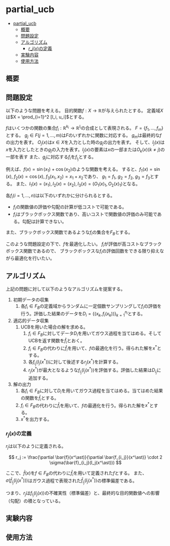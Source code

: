 # partial_ucb

- [partial\_ucb](#partial_ucb)
  - [概要](#概要)
  - [問題設定](#問題設定)
  - [アルゴリズム](#アルゴリズム)
    - [$r\_j(x)$の定義](#r_jxの定義)
  - [実験内容](#実験内容)
  - [使用方法](#使用方法)


## 概要

## 問題設定

以下のような問題を考える。
目的関数$f : X \to \mathbb{R}$が与えられたとする。
定義域$X$は$X = \prod_{i=1}^2 [l_i, u_i]$とする。

$f$はいくつかの関数の集合$f_i: \mathbb{R}^{k_i} \to \mathbb{R}^{l_i}$の合成として表現される。
$F = \{f_1, \dots, f_m\}$とする。
$g_j \in F (j=1,\dots, m)$は$F$のいずれかに関数に対応する。
$g_m$は最終的な$f$の出力を表す。
$O_j(x)$は$x\in X$を入力とした時の$g_j$の出力を表す。
そして、$I_j(x)$は$x$を入力としたときの$g_j$の入力を表す。$I_j(x)$の要素は$x$の一部または$O_k(x) (k \neq j)$の一部を表す
また、$g_j$に対応する$f_i$を$f_{i_j}$とする。

例えば、$f(x) = \sin(x_1) + \cos(x_2)$のような関数を考える。
すると、$f_1(x) = \sin(x)$, $f_2(x) = \cos(x)$, $f_3(x_1, x_2) = x_1 + x_2$であり、
$g_1 = f_1$, $g_2 = f_2$, $g_3 = f_3$とする。
また、$I_1(x) = (x_1), I_2(x) = (x_2), I_3(x) = (O_1(x)_1, O_2(x)_1)$となる。

各$f_i (i=1,\dots, n)$は以下のいずれかに分けられるとする。

- $f_i$の関数値の評価や勾配の計算が低コストで可能である。
- $f_i$はブラックボックス関数であり、高いコストで関数値の評価のみ可能である。勾配は計算できない。

また、ブラックボックス関数であるような$f_i$の集合を$F_B$とする。

このような問題設定の下で、$f$を最適化したい。
$f_i$が評価が高コストなブラックボックス関数であるので、
ブラックボックスな$f_i$の評価回数をできる限り抑えながら最適化を行いたい。

## アルゴリズム

上記の問題に対して以下のようなアルゴリズムを提案する。

1. 初期データの収集
   1. 各$f_i \in F_B$の定義域からランダムに一定個数サンプリングして$f_i$の評価を行う。評価した結果のデータを$D_i = \{(x_k, f_i(x_k))\}_{k=1}^{n_i}$とする。
2. 適応的データ収集
   1. UCBを用いた場合の解を求める。
      1. $f_i \in F_B$に対してデータ$D_i$を用いてガウス過程を当てはめる。そしてUCBを返す関数を$\hat{f}_i$とおく。
      2. $f_i \in F_B$の代わりに$\hat{f}_i$を用いて、$f$の最適化を行う。得られた解を$x^*$とする。
      3. 各$f_{i_j}(I_j(x^\ast))$に対して後述する$r_j(x^\ast)$を計算する。
      4. $r_j(x^*)$が最大となるような$f_{i_j}(I_j(x^\ast))$を評価する。評価した結果は$D_{i_j}$に追加する。
3. 解の出力
   1. 各$f_i \in F_B$に対して$D_i$を用いてガウス過程を当てはめる。当てはめた結果の関数を$\bar{f}_i$とする。
   2. $f_i \in F_B$の代わりに$\bar{f}_i$を用いて、$f$の最適化を行う。得られた解を$x^*$とする。
   3. $x^*$を出力する。

### $r_j(x)$の定義

$r_j$は以下のように定義される。

$$
r_j := \frac{\partial \bar{f}(x^\ast)}{\partial \bar{f_{i_j}}(x^\ast)} \cdot 2 \sigma(\bar{f}_{i_j}(I_j(x^\ast)))
$$

ここで、$\bar{f}(x)$を$f \in F_B$の代わりに$\bar{f}_i$を用いて定義された$f$とする。
また、$\sigma(\bar{f}_{i_j}(I_j(x^\ast)))$はガウス過程で表現された$\bar{f}_{i_j}(I_j(x^\ast))$の標準偏差である。

つまり、$r_j$は$f_{i_j}(I_j(x))$の不確実性（標準偏差）と、最終的な目的関数値への影響（勾配）の積となっている。

## 実験内容

## 使用方法
